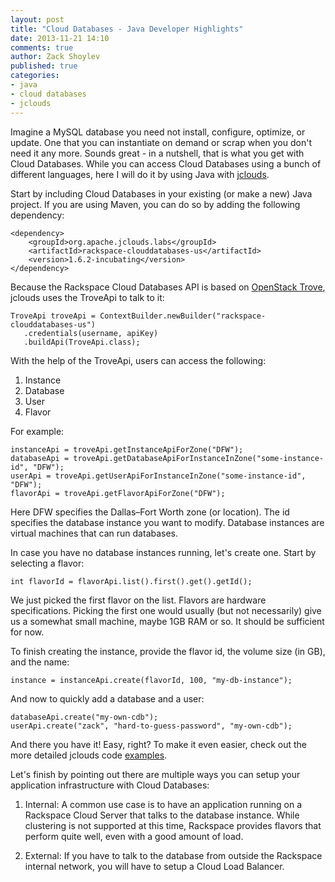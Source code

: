 ```yaml
---
layout: post
title: "Cloud Databases - Java Developer Highlights"
date: 2013-11-21 14:10
comments: true
author: Zack Shoylev
published: true
categories:
- java
- cloud databases
- jclouds
---
```


Imagine a MySQL database you need not install, configure, optimize, or update.
One that you can instantiate on demand or scrap when you don't need it any
more. Sounds great - in a nutshell, that is what you get with Cloud Databases.
While you can access Cloud Databases using a bunch of different languages,
here I will do it by using Java with [jclouds](http://jclouds.apache.org/start/what-is-jclouds/).

<!-- more -->

Start by including Cloud Databases in your existing (or make a new) Java
project. If you are using Maven, you can do so by adding the following dependency:

    <dependency>
        <groupId>org.apache.jclouds.labs</groupId>
        <artifactId>rackspace-clouddatabases-us</artifactId>
        <version>1.6.2-incubating</version>
    </dependency>

Because the Rackspace Cloud Databases API is based on
[OpenStack Trove](https://wiki.openstack.org/wiki/Trove), jclouds uses the
TroveApi to talk to it:

    TroveApi troveApi = ContextBuilder.newBuilder("rackspace-clouddatabases-us")
       .credentials(username, apiKey)
       .buildApi(TroveApi.class);

With the help of the TroveApi, users can access the following:

1. Instance
1. Database
1. User
1. Flavor

For example:

    instanceApi = troveApi.getInstanceApiForZone("DFW");
    databaseApi = troveApi.getDatabaseApiForInstanceInZone("some-instance-id", "DFW");
    userApi = troveApi.getUserApiForInstanceInZone("some-instance-id", "DFW");
    flavorApi = troveApi.getFlavorApiForZone("DFW");

Here DFW specifies the Dallas–Fort Worth zone (or location). The id specifies
the database instance you want to modify. Database instances are virtual
machines that can run databases.

In case you have no database instances running, let's create one. Start by
selecting a flavor:

    int flavorId = flavorApi.list().first().get().getId();

We just picked the first flavor on the list. Flavors are hardware
specifications. Picking the first one would usually (but not necessarily)
give us a somewhat small machine, maybe 1GB RAM or so. It should be
sufficient for now.

To finish creating the instance, provide the flavor id, the volume size
(in GB), and the name:

    instance = instanceApi.create(flavorId, 100, "my-db-instance");

And now to quickly add a database and a user:

    databaseApi.create("my-own-cdb");
    userApi.create("zack", "hard-to-guess-password", "my-own-cdb");

And there you have it! Easy, right? To make it even easier, check out the
more detailed jclouds code [examples](https://github.com/jclouds/jclouds-examples/tree/master/rackspace).

Let's finish by pointing out there are multiple ways you can setup your
application infrastructure with Cloud Databases:

1. Internal: A common use case is to have an application running on a
Rackspace Cloud Server that talks to the database instance. While clustering
is not supported at this time, Rackspace provides flavors that perform quite
well, even with a good amount of load.

2. External: If you have to talk to the database from outside the Rackspace
internal network, you will have to setup a Cloud Load Balancer.